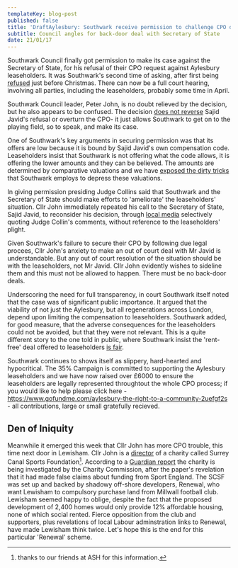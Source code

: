 ```yaml
---
templateKey: blog-post
published: false
title: 'DraftAylesbury: Southwark receive permission to challenge CPO decision'
subtitle: Council angles for back-door deal with Secretary of State
date: 21/01/17
---
```

Southwark Council finally got permission to make its case against the Secretary of State, for his refusal of their CPO request against Aylesbury leaseholders. It was Southwark's second time of asking, after first being [refused](/img/Scan0017.pdf) just before Christmas. There can now be a full court hearing, involving all parties, including the leaseholders, probably some time in April.

Southwark Council leader, Peter John, is no doubt relieved by the decision, but he also appears to be confused. The decision [does not reverse](https://twitter.com/nearlylegal/status/822537665312620546) Sajid Javid's refusal or overturn the CPO- it just allows Southwark to get on to the playing field, so to speak, and make its case.

One of Southwark's key arguments in securing permission was that its offers are low because it is bound by Sajid Javid's own compensation code. Leaseholders insist that Southwark is not offering what the code allows, it is offering the lower amounts and they can be believed. The amounts are determined by comparative valuations and we have [exposed the dirty tricks](http://35percent.org/2014-05-30-aylesbury-leaseholder-fights-incestuous-valuation/) that Southwark employs to depress these valuations.

In giving permission presiding Judge Collins said that Southwark and the Secretary of State should make efforts to 'ameliorate' the leaseholders' situation. Cllr John immediately repeated his call to the Secretary of State, Sajid Javid, to reconsider his decision, through [local media](http://www.southwark.gov.uk/news/2017/jan/council-calls-on-secretary-of-state-for-urgent-meeting-after-judge-puts-aylesbury-estate-judicial-review-back-on-track) selectively quoting Judge Collin's comments, without reference to the leaseholders' plight.

Given Southwark's failure to secure their CPO by following due legal procees, Cllr John's anxiety to make an out of court deal with Mr Javid is understandable. But any out of court resolution of the situation should be with the leaseholders, not Mr Javid. Cllr John evidently wishes to sideline them and this must not be allowed to happen. There must be no back-door deals.

Underscoring the need for full transparency, in court Southwark itself noted that the case was of significant public importance. It argued that the viability of not just the Aylesbury, but all regenerations across London, depend upon limiting the compensation to leaseholders. Southwark added, for good measure, that the adverse consequences for the leaseholders could not be avoided, but that they were not relevant. This is a quite different story to the one told in public, where Southwark insist the 'rent-free' deal offered to leaseholders [is fair](http://www.2.southwark.gov.uk/news/article/2188/southwark_council_will_seek_judicial_review_over_aylesbury_estate_cpo_decision).

Southwark continues to shows itself as slippery, hard-hearted and hypocritical.  The 35% Campaign is committed to supporting the Aylesbury leaseholders and we have now raised over £6000 to ensure the leaseholders are legally represented throughtout the whole CPO process; if you would like to help please click here - https://www.gofundme.com/aylesbury-the-right-to-a-community-2uefgf2s - all contributions, large or small gratefully recieved.


## Den of Iniquity

Meanwhile it emerged this week that Cllr John has more CPO trouble, this time next door in Lewisham. Cllr John is a [director](https://beta.companieshouse.gov.uk/company/07523847/officers) of a charity called Surrey Canal Sports Foundation[^1].  According to a [Guardian report](https://www.theguardian.com/football/2017/jan/20/millwall-stadium-foundation-taxpayer-money-misleading-claims) the charity is being investigated by the Charity Commission, after the paper's revelation that it had made false claims about funding from Sport England. The SCSF was set up and backed by shadowy off-shore developers, Renewal, who  want Lewisham to compulsory purchase land from Millwall football club.  Lewisham seemed happy to oblige, despite the fact that the proposed development of 2,400 homes would only provide 12% affordable housing, none of which social rented. Fierce opposition from the club and supporters, plus revelations of local Labour adminstration links to Renewal, have made Lewisham think twice. Let's hope this is the end for this particular 'Renewal' scheme.

[^1]: thanks to our friends at ASH for this information.
